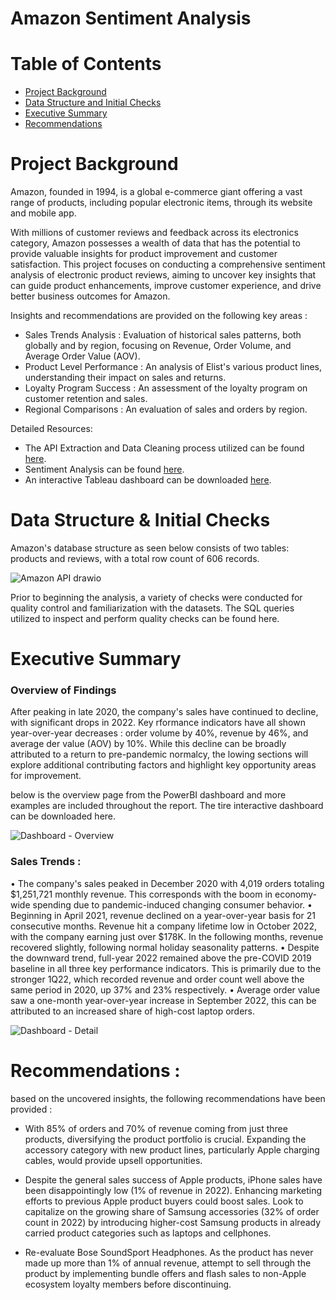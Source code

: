 # Amazon Sentiment Analysis

# Table of Contents
* [Project Background](#project-background)
* [Data Structure and Initial Checks](#data-structure-and-initial-checks)
* [Executive Summary](#executive-summary)
* [Recommendations](#recommendations)

# Project Background 
Amazon, founded in 1994, is a global e-commerce giant offering a vast range of products, including popular electronic items, through its website and mobile app. 

With millions of customer reviews and feedback across its electronics category, Amazon possesses a wealth of data that has the potential to provide valuable insights for product improvement and customer satisfaction. This project focuses on conducting a comprehensive sentiment analysis of electronic product reviews, aiming to uncover key insights that can guide product enhancements, improve customer experience, and drive better business outcomes for Amazon.

Insights and recommendations are provided on the following key areas : 

- Sales Trends Analysis : Evaluation of historical sales patterns, both globally and by region, focusing on Revenue, Order Volume, and Average Order Value (AOV). 
- Product Level Performance : An analysis of Elist's various product lines, understanding their impact on sales and returns. 
- Loyalty Program Success : An assessment of the loyalty program on customer retention and sales. 
- Regional Comparisons : An evaluation of sales and orders by region.

Detailed Resources: 

- The API Extraction and Data Cleaning process utilized can be found [here](https://github.com/karlyndiary/Amazon-Sentiment-Analysis-EDA/tree/main/%5B01%5D%20API%20Data%20Extraction%2C%20Data%20Cleaning). 
- Sentiment Analysis can be found [here](https://github.com/karlyndiary/Amazon-Sentiment-Analysis-EDA/tree/main/%5B02%5D%20Sentiment%20Analysis).
- An interactive Tableau dashboard can be downloaded [here](https://public.tableau.com/app/profile/karen.judelyn.fernandes/viz/AmazonElectronicsReviewsDashboard/Dashboard-Overview?publish=yes).

# Data Structure & Initial Checks 

Amazon's database structure as seen below consists of two tables: products and reviews, with a total row count of 606 records.

![Amazon API drawio](https://github.com/user-attachments/assets/44120410-19b8-4834-b36b-23fc109ae3e1)

Prior to beginning the analysis, a variety of checks were conducted for quality control and familiarization with the datasets. The SQL queries utilized to inspect and perform quality checks can be found here.

# Executive Summary 

### Overview of Findings 

After peaking in late 2020, the company's sales have continued to decline, with significant drops in 2022. Key rformance indicators have all shown year-over-year decreases : order volume by 40%, revenue by 46%, and average der value (AOV) by 10%. While this decline can be broadly attributed to a return to pre-pandemic normalcy, the lowing sections will explore additional contributing factors and highlight key opportunity areas for improvement. 

below is the overview page from the PowerBI dashboard and more examples are included throughout the report. The tire interactive dashboard can be downloaded here.

![Dashboard - Overview](https://github.com/user-attachments/assets/632f1bf1-e57c-40c2-b6b7-2fc61f3bc686)

### Sales Trends : 
• The company's sales peaked in December 2020 with 4,019 orders totaling $1,251,721 monthly revenue. This corresponds with the boom in economy-wide spending due to pandemic-induced changing consumer behavior. 
• Beginning in April 2021, revenue declined on a year-over-year basis for 21 consecutive months. Revenue hit a company lifetime low in October 2022, with the company earning just over $178K. In the following months, revenue recovered slightly, following normal holiday seasonality patterns. 
• Despite the downward trend, full-year 2022 remained above the pre-COVID 2019 baseline in all three key performance indicators. This is primarily due to the stronger 1Q22, which recorded revenue and order count well above the same period in 2020, up 37% and 23% respectively. 
• Average order value saw a one-month year-over-year increase in September 2022, this can be attributed to an increased share of high-cost laptop orders.

![Dashboard - Detail](https://github.com/user-attachments/assets/14114012-76d2-4be1-a97a-31b71e3148df)

# Recommendations : 

based on the uncovered insights, the following recommendations have been provided : 

- With 85% of orders and 70% of revenue coming from just three products, diversifying the product portfolio is crucial. Expanding the accessory category with new product lines, particularly Apple charging cables, would provide upsell opportunities. 

- Despite the general sales success of Apple products, iPhone sales have been disappointingly low (1% of revenue in 2022). Enhancing marketing efforts to previous Apple product buyers could boost sales. Look to capitalize on the growing share of Samsung accessories (32% of order count in 2022) by introducing higher-cost Samsung products in already carried product categories such as laptops and cellphones. 

- Re-evaluate Bose SoundSport Headphones. As the product has never made up more than 1% of annual revenue, attempt to sell through the product by implementing bundle offers and flash sales to non-Apple ecosystem loyalty members before discontinuing.
